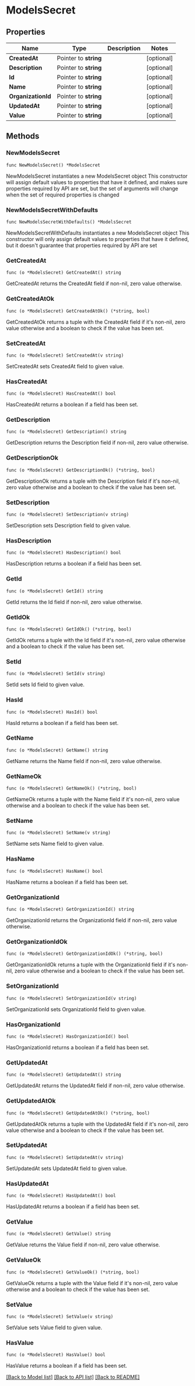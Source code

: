 # ModelsSecret

## Properties

Name | Type | Description | Notes
------------ | ------------- | ------------- | -------------
**CreatedAt** | Pointer to **string** |  | [optional] 
**Description** | Pointer to **string** |  | [optional] 
**Id** | Pointer to **string** |  | [optional] 
**Name** | Pointer to **string** |  | [optional] 
**OrganizationId** | Pointer to **string** |  | [optional] 
**UpdatedAt** | Pointer to **string** |  | [optional] 
**Value** | Pointer to **string** |  | [optional] 

## Methods

### NewModelsSecret

`func NewModelsSecret() *ModelsSecret`

NewModelsSecret instantiates a new ModelsSecret object
This constructor will assign default values to properties that have it defined,
and makes sure properties required by API are set, but the set of arguments
will change when the set of required properties is changed

### NewModelsSecretWithDefaults

`func NewModelsSecretWithDefaults() *ModelsSecret`

NewModelsSecretWithDefaults instantiates a new ModelsSecret object
This constructor will only assign default values to properties that have it defined,
but it doesn't guarantee that properties required by API are set

### GetCreatedAt

`func (o *ModelsSecret) GetCreatedAt() string`

GetCreatedAt returns the CreatedAt field if non-nil, zero value otherwise.

### GetCreatedAtOk

`func (o *ModelsSecret) GetCreatedAtOk() (*string, bool)`

GetCreatedAtOk returns a tuple with the CreatedAt field if it's non-nil, zero value otherwise
and a boolean to check if the value has been set.

### SetCreatedAt

`func (o *ModelsSecret) SetCreatedAt(v string)`

SetCreatedAt sets CreatedAt field to given value.

### HasCreatedAt

`func (o *ModelsSecret) HasCreatedAt() bool`

HasCreatedAt returns a boolean if a field has been set.

### GetDescription

`func (o *ModelsSecret) GetDescription() string`

GetDescription returns the Description field if non-nil, zero value otherwise.

### GetDescriptionOk

`func (o *ModelsSecret) GetDescriptionOk() (*string, bool)`

GetDescriptionOk returns a tuple with the Description field if it's non-nil, zero value otherwise
and a boolean to check if the value has been set.

### SetDescription

`func (o *ModelsSecret) SetDescription(v string)`

SetDescription sets Description field to given value.

### HasDescription

`func (o *ModelsSecret) HasDescription() bool`

HasDescription returns a boolean if a field has been set.

### GetId

`func (o *ModelsSecret) GetId() string`

GetId returns the Id field if non-nil, zero value otherwise.

### GetIdOk

`func (o *ModelsSecret) GetIdOk() (*string, bool)`

GetIdOk returns a tuple with the Id field if it's non-nil, zero value otherwise
and a boolean to check if the value has been set.

### SetId

`func (o *ModelsSecret) SetId(v string)`

SetId sets Id field to given value.

### HasId

`func (o *ModelsSecret) HasId() bool`

HasId returns a boolean if a field has been set.

### GetName

`func (o *ModelsSecret) GetName() string`

GetName returns the Name field if non-nil, zero value otherwise.

### GetNameOk

`func (o *ModelsSecret) GetNameOk() (*string, bool)`

GetNameOk returns a tuple with the Name field if it's non-nil, zero value otherwise
and a boolean to check if the value has been set.

### SetName

`func (o *ModelsSecret) SetName(v string)`

SetName sets Name field to given value.

### HasName

`func (o *ModelsSecret) HasName() bool`

HasName returns a boolean if a field has been set.

### GetOrganizationId

`func (o *ModelsSecret) GetOrganizationId() string`

GetOrganizationId returns the OrganizationId field if non-nil, zero value otherwise.

### GetOrganizationIdOk

`func (o *ModelsSecret) GetOrganizationIdOk() (*string, bool)`

GetOrganizationIdOk returns a tuple with the OrganizationId field if it's non-nil, zero value otherwise
and a boolean to check if the value has been set.

### SetOrganizationId

`func (o *ModelsSecret) SetOrganizationId(v string)`

SetOrganizationId sets OrganizationId field to given value.

### HasOrganizationId

`func (o *ModelsSecret) HasOrganizationId() bool`

HasOrganizationId returns a boolean if a field has been set.

### GetUpdatedAt

`func (o *ModelsSecret) GetUpdatedAt() string`

GetUpdatedAt returns the UpdatedAt field if non-nil, zero value otherwise.

### GetUpdatedAtOk

`func (o *ModelsSecret) GetUpdatedAtOk() (*string, bool)`

GetUpdatedAtOk returns a tuple with the UpdatedAt field if it's non-nil, zero value otherwise
and a boolean to check if the value has been set.

### SetUpdatedAt

`func (o *ModelsSecret) SetUpdatedAt(v string)`

SetUpdatedAt sets UpdatedAt field to given value.

### HasUpdatedAt

`func (o *ModelsSecret) HasUpdatedAt() bool`

HasUpdatedAt returns a boolean if a field has been set.

### GetValue

`func (o *ModelsSecret) GetValue() string`

GetValue returns the Value field if non-nil, zero value otherwise.

### GetValueOk

`func (o *ModelsSecret) GetValueOk() (*string, bool)`

GetValueOk returns a tuple with the Value field if it's non-nil, zero value otherwise
and a boolean to check if the value has been set.

### SetValue

`func (o *ModelsSecret) SetValue(v string)`

SetValue sets Value field to given value.

### HasValue

`func (o *ModelsSecret) HasValue() bool`

HasValue returns a boolean if a field has been set.


[[Back to Model list]](../README.md#documentation-for-models) [[Back to API list]](../README.md#documentation-for-api-endpoints) [[Back to README]](../README.md)


